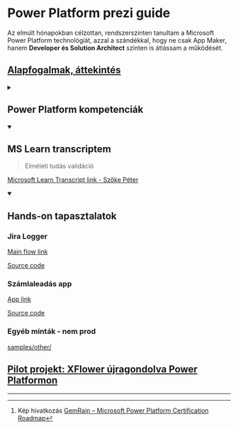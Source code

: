 # Power Platform prezi guide

Az elmúlt hónapokban célzottan, rendszerszinten tanultam a Microsoft Power Platform technológiát, azzal a szándékkal, hogy ne csak App Maker, hanem **Developer és Solution Architect** szinten is átlássam a működését.

## [Alapfogalmak, áttekintés](/power-platform-overview.md)

<details>
    <summary>
        <h2>Power Platform kompetenciák</h2>
    </summary>

![Microsoft Power Platform cert roadmap](docs/cert-roadmap.jpg)
[^1]

### PL-900: Microsoft Power Platform Fundamentals

Belépő szint. Ismeri a platform komponenseit, a core működést

### PL-100: Microsoft Power Platform App Maker (retired)

Képes egyszerű üzleti problémák megoldására alkalmazásokat, automatizmusokat léterhozni. Basic canvas és model-driven appok, alapvető Dataverse ismeretek

### PL-200: Microsoft Power Platform Functional Consultant

A funkcionális tanácsadó szint: canvas‑ és model‑driven appok építése, Power Automate‑folyamatok konfigurálása, Dataverse‑adatmodellezés és alap Power BI‑riportok – ide már gyakorlati megoldás‑tervezés és konfigurálás szükséges.

### PL-400: Microsoft Power Platform Developer

Fejlesztői szint: Alkalmazáséletciklus-kezelés (ALM) és DevOps gyakorlatok alkalmazása, ismeri és használja a Power Platform teljes eszköztárát, képes kiterjeszteni pro-codedal - .NET (C#) és JavaScript

- API-k és egyéni csatlakozók integrálása
- egyéni plug‑inek és code componentek
- Power Apps Component Framework (PCF) vezérlők írása

### PL-600: Microsoft Power Platform Solution Architect

Architekt szint: a komplex vállalati megoldások teljes tervezéséért felel, irányítja a fejlesztést, felügyeli a governancet, a megfelelőséget és külső rendszerek integrációját.
</details>

<details open>
    <summary>
        <h2> MS Learn transcriptem</h2>
    </summary>

> Elméleti tudás validáció

[Microsoft Learn Transcript link - Szőke Péter](https://learn.microsoft.com/en-gb/users/speti/transcript/7k2lzf94gq2z9gl)

</details>

<details open>
    <summary>
        <h2> Hands-on tapasztalatok</h2>
    </summary>

### Jira Logger

[Main flow link](https://make.powerautomate.com/environments/Default-e630c74d-c398-49fa-a067-c561ab5e8096/solutions/~preferred/flows/96728491-0213-ef11-9f89-000d3ab81244/details)

[Source code](samples/jira-logger-solution/src/Workflows/)

### Számlaleadás app

[App link](https://make.powerapps.com/environments/Default-e630c74d-c398-49fa-a067-c561ab5e8096/apps/3917f23d-9be1-4b99-97d4-7bfb0d584bb1/details)

[Source code](samples/szamlaleadas/src/Src/)

### Egyéb minták - nem prod

[samples/other/](samples/other/)

</details>

## [Pilot projekt: XFlower újragondolva Power Platformon](/pilot-project.md)

<!-- ---

## Pilot projekt: szerződéskezelés újragondolva Power Platformon

### Üzleti kihívás

---

## 👤 IT Solution Architect szerepvállalás

A tanulási folyamat nem öncélú volt: célzottan arra építettem fel, hogy egy teljes projektet **Solution Architectként** tudjak végigvinni.

### Kompetenciák:
- Teljes platformismeret (Power Apps, Automate, Dataverse, ALM, Azure)
- Technikai architektúra tervezés
- Kommunikáció és egyeztetés üzleti és IT oldal között
- Pilot tervezéstől éles bevezetésig átfogó felelősség -->

---

[^1]: Kép hivatkozás [GemRain – Microsoft Power Platform Certification Roadmap](https://www.gemrain.net/post/microsoft-power-platform-certification-roadmap)
